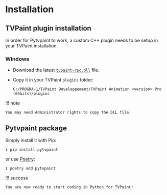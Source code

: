 # Installation

## TVPaint plugin installation

In order for Pytvpaint to work, a custom C++ plugin needs to be setup in your TVPaint installation.

### Windows

- Download the latest [`tvpaint-rpc.dll`](https://github.com/brunchstudio/tvpaint-rpc/releases) file.
- Copy it in your TVPaint `plugins` folder:

  ```
  C:/PROGRA~1/TVPaint Developpement/TVPaint Animation <version> Pro (64bits)/plugins
  ```

!!! note

    You may need Administrator rights to copy the DLL file.

## Pytvpaint package

Simply install it with Pip:

```console
❯ pip install pytvpaint
```

or use [Poetry](https://python-poetry.org/):

```console
❯ poetry add pytvpaint
```

!!! success

    You are now ready to start coding in Python for TVPaint!
